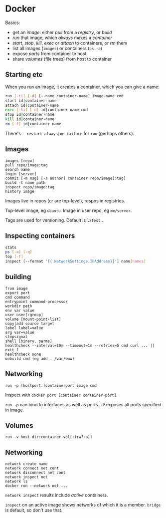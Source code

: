 # Docker

Basics:

* get an _image_: either _pull_ from a _registry_, or _build_
* _run_ that image, which _always_ makes a _container_
* _start_, _stop_, _kill_, _exec_ or _attach_ to containers, or _rm_ them
* list all images (`images`) or containers (`ps -a`)
* expose _ports_ from container to host
* share _volumes_ (file trees) from host to container

## Starting etc

When you run an image, it creates a container, which you can give a name:

```sh
run [-ti] [-d] [--name container-name] image-name cmd
start id|container-name
attach id|container-name
exec [-ti] [-d] id|container-name cmd
stop id|container-name
kill id|container-name
rm [-f] id|container-name
```

There's `--restart always|on-failure` for `run` (perhaps others).

## Images

```shell
images [repo]
pull repo/image:tag
search name
login [server]
commit [-m msg] [-a author] container repo/image[:tag]
build -t name path
inspect repo/image:tag
history image
```

Images live in repos (or are top-level), respos in registries.

Top-level image, eg `ubuntu`.  Image in user repo, eg `me/server`.

Tags are used for versioning.  Default is `latest`..

## Inspecting containers

```sh
stats
ps [-a] [-q]
top [-f]
inspect [--format '{{.NetworkSettings.IPAddress}}'] name[names]
```

## building

```docker
from image
export port
cmd command
entrypoint command-processor
workdir path
env var value
user user[:group]
volume [mount-point-list]
copy|add source target
label label=value
arg var=value
stopsignal
shell [binary, parms]
healthcheck --interval=10m --timeout=1m --retries=5 cmd curl ... || exit 1
healthcheck none
onbuild cmd (eg add . /var/www)
```

## Networking

```shell
run -p [hostport:]containerport image cmd
```

Inspect with `docker port [container container-port]`.

`run -p` can bind to interfaces as well as ports.  `-P` exposes all ports specified in image.

## Volumes

```shell
run -v host-dir:container-vol[:(rw?ro)]
```

## Networking

```shell
network create name
network connect net cont
network disconnect net cont
network inspect net
network ls
docker run --network net ...
```

`network inspect` results include _active_ containers.

`inspect` on an active image shows networks of which it is a member.
`bridge` is default, so don't use that.
